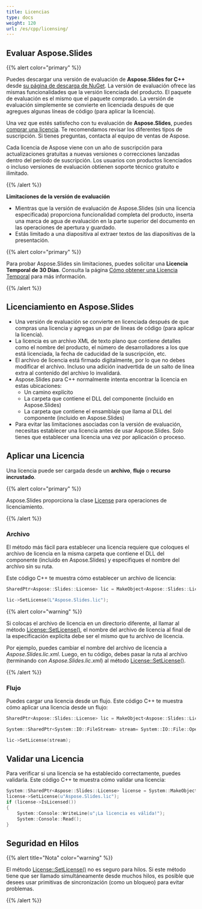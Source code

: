 ```yaml
---
title: Licencias
type: docs
weight: 120
url: /es/cpp/licensing/
---
```


## **Evaluar Aspose.Slides**

{{% alert color="primary" %}} 

Puedes descargar una versión de evaluación de **Aspose.Slides for C++** desde [su página de descarga de NuGet](https://www.nuget.org/packages/Aspose.Slides.CPP/). La versión de evaluación ofrece las mismas funcionalidades que la versión licenciada del producto. El paquete de evaluación es el mismo que el paquete comprado. La versión de evaluación simplemente se convierte en licenciada después de que agregues algunas líneas de código (para aplicar la licencia).

Una vez que estés satisfecho con tu evaluación de **Aspose.Slides**, puedes [comprar una licencia](https://purchase.aspose.com/buy). Te recomendamos revisar los diferentes tipos de suscripción. Si tienes preguntas, contacta al equipo de ventas de Aspose.

Cada licencia de Aspose viene con un año de suscripción para actualizaciones gratuitas a nuevas versiones o correcciones lanzadas dentro del período de suscripción. Los usuarios con productos licenciados o incluso versiones de evaluación obtienen soporte técnico gratuito e ilimitado.

{{% /alert %}} 

**Limitaciones de la versión de evaluación**

* Mientras que la versión de evaluación de Aspose.Slides (sin una licencia especificada) proporciona funcionalidad completa del producto, inserta una marca de agua de evaluación en la parte superior del documento en las operaciones de apertura y guardado. 
* Estás limitado a una diapositiva al extraer textos de las diapositivas de la presentación.

{{% alert color="primary" %}} 

Para probar Aspose.Slides sin limitaciones, puedes solicitar una **Licencia Temporal de 30 Días**. Consulta la página [Cómo obtener una Licencia Temporal](https://purchase.aspose.com/temporary-license) para más información.

{{% /alert %}}

## **Licenciamiento en Aspose.Slides**

* Una versión de evaluación se convierte en licenciada después de que compras una licencia y agregas un par de líneas de código (para aplicar la licencia).
* La licencia es un archivo XML de texto plano que contiene detalles como el nombre del producto, el número de desarrolladores a los que está licenciada, la fecha de caducidad de la suscripción, etc.
* El archivo de licencia está firmado digitalmente, por lo que no debes modificar el archivo. Incluso una adición inadvertida de un salto de línea extra al contenido del archivo lo invalidará.
* Aspose.Slides para C++ normalmente intenta encontrar la licencia en estas ubicaciones:
  * Un camino explícito
  * La carpeta que contiene el DLL del componente (incluido en Aspose.Slides)
  * La carpeta que contiene el ensamblaje que llama al DLL del componente (incluido en Aspose.Slides)
* Para evitar las limitaciones asociadas con la versión de evaluación, necesitas establecer una licencia antes de usar Aspose.Slides. Solo tienes que establecer una licencia una vez por aplicación o proceso.

## **Aplicar una Licencia**

Una licencia puede ser cargada desde un **archivo**, **flujo** o **recurso incrustado**. 

{{% alert color="primary" %}}

Aspose.Slides proporciona la clase [License](https://reference.aspose.com/slides/cpp/class/aspose.slides.license/) para operaciones de licenciamiento.

{{% /alert %}} 

### **Archivo**

El método más fácil para establecer una licencia requiere que coloques el archivo de licencia en la misma carpeta que contiene el DLL del componente (incluido en Aspose.Slides) y especifiques el nombre del archivo sin su ruta.

Este código C++ te muestra cómo establecer un archivo de licencia:

```c++
SharedPtr<Aspose::Slides::License> lic = MakeObject<Aspose::Slides::License>();

lic->SetLicense(L"Aspose.Slides.lic");
```

{{% alert color="warning" %}} 

Si colocas el archivo de licencia en un directorio diferente, al llamar al método [License::SetLicense()](https://reference.aspose.com/slides/cpp/class/aspose.slides.license#a44102d1d52a5e45643345448b1814a67), el nombre del archivo de licencia al final de la especificación explícita debe ser el mismo que tu archivo de licencia.

Por ejemplo, puedes cambiar el nombre del archivo de licencia a *Aspose.Slides.lic.xml*. Luego, en tu código, debes pasar la ruta al archivo (terminando con *Aspose.Slides.lic.xml*) al método [License::SetLicense()](https://reference.aspose.com/slides/cpp/class/aspose.slides.license#a44102d1d52a5e45643345448b1814a67).

{{% /alert %}}

### **Flujo**

Puedes cargar una licencia desde un flujo. Este código C++ te muestra cómo aplicar una licencia desde un flujo:

```c++
SharedPtr<Aspose::Slides::License> lic = MakeObject<Aspose::Slides::License>();

System::SharedPtr<System::IO::FileStream> stream= System::IO::File::OpenRead(L"Aspose.Slides.lic");

lic->SetLicense(stream); 
```

## **Validar una Licencia**

Para verificar si una licencia se ha establecido correctamente, puedes validarla. Este código C++ te muestra cómo validar una licencia:

```c++
System::SharedPtr<Aspose::Slides::License> license = System::MakeObject<Aspose::Slides::License>();
license->SetLicense(u"Aspose.Slides.lic");
if (license->IsLicensed())
{
    System::Console::WriteLine(u"¡La licencia es válida!");
    System::Console::Read();
}
```

## **Seguridad en Hilos**

{{% alert title="Nota" color="warning" %}} 

El método [License::SetLicense()](https://reference.aspose.com/slides/cpp/class/aspose.slides.license#a44102d1d52a5e45643345448b1814a67) no es seguro para hilos. Si este método tiene que ser llamado simultáneamente desde muchos hilos, es posible que desees usar primitivas de sincronización (como un bloqueo) para evitar problemas. 

{{% /alert %}}